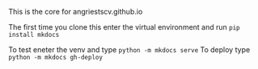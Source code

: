 This is the core for angriestscv.github.io

The first time you clone this enter the virtual environment and run `pip install mkdocs`


To test eneter the venv and type `python -m mkdocs serve`
To deploy type `python -m mkdocs gh-deploy`
